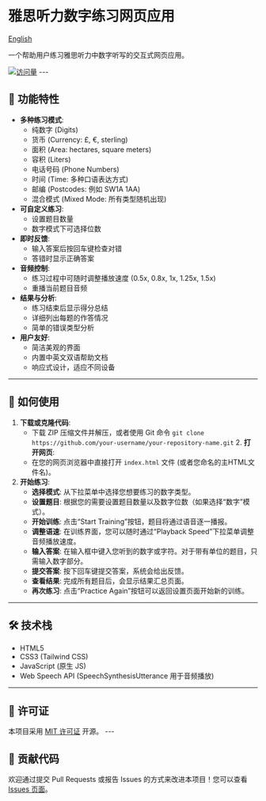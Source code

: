 # 雅思听力数字练习网页应用

[English](README.md)

一个帮助用户练习雅思听力中数字听写的交互式网页应用。

[![访问量](https://profile-counter.glitch.me/cosing_IELTSlistennumber/count.svg)](https://github.com/your-username/your-repository-name) ---

## 📖 功能特性

  * **多种练习模式**:
      * 纯数字 (Digits)
      * 货币 (Currency: £, €, sterling)
      * 面积 (Area: hectares, square meters)
      * 容积 (Liters)
      * 电话号码 (Phone Numbers)
      * 时间 (Time: 多种口语表达方式)
      * 邮编 (Postcodes: 例如 SW1A 1AA)
      * 混合模式 (Mixed Mode: 所有类型随机出现)
  * **可自定义练习**:
      * 设置题目数量
      * 数字模式下可选择位数
  * **即时反馈**:
      * 输入答案后按回车键检查对错
      * 答错时显示正确答案
  * **音频控制**:
      * 练习过程中可随时调整播放速度 (0.5x, 0.8x, 1x, 1.25x, 1.5x)
      * 重播当前题目音频
  * **结果与分析**:
      * 练习结束后显示得分总结
      * 详细列出每题的作答情况
      * 简单的错误类型分析
  * **用户友好**:
      * 简洁美观的界面
      * 内置中英文双语帮助文档
      * 响应式设计，适应不同设备

-----

## 🚀 如何使用

1.  **下载或克隆代码**:
      * 下载 ZIP 压缩文件并解压，或者使用 Git 命令 `git clone https://github.com/your-username/your-repository-name.git` 2.  **打开网页**:
      * 在您的网页浏览器中直接打开 `index.html` 文件 (或者您命名的主HTML文件名)。
2.  **开始练习**:
      * **选择模式**: 从下拉菜单中选择您想要练习的数字类型。
      * **设置题目**: 根据您的需要设置题目数量以及数字位数（如果选择“数字”模式）。
      * **开始训练**: 点击“Start Training”按钮，题目将通过语音逐一播报。
      * **调整语速**: 在训练界面，您可以随时通过“Playback Speed”下拉菜单调整音频播放速度。
      * **输入答案**: 在输入框中键入您听到的数字或字符。对于带有单位的题目，只需输入数字部分。
      * **提交答案**: 按下回车键提交答案，系统会给出反馈。
      * **查看结果**: 完成所有题目后，会显示结果汇总页面。
      * **再次练习**: 点击“Practice Again”按钮可以返回设置页面开始新的训练。

-----

## 🛠️ 技术栈

  * HTML5
  * CSS3 (Tailwind CSS)
  * JavaScript (原生 JS)
  * Web Speech API (SpeechSynthesisUtterance 用于音频播放)

-----

## 📄 许可证

本项目采用 [MIT 许可证](LICENSE) 开源。 ---

## 🤝 贡献代码

欢迎通过提交 Pull Requests 或报告 Issues 的方式来改进本项目！您可以查看 [Issues 页面](https://github.com/your-username/your-repository-name/issues)。 

